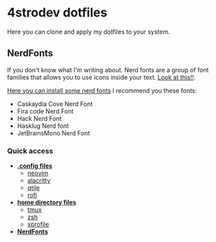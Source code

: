 # 4strodev dotfiles
Here you can clone and apply my dotfiles to your system.

## NerdFonts
If you don't know what I'm writing about. Nerd fonts are a group of
font families that allows you to use icons inside your text.
[Look at this!!](https://www.nerdfonts.com/#features).

[Here you can install some nerd fonts](https://www.nerdfonts.com)
I recommend you these fonts:

- Caskaydia Cove Nerd Font
- Fira code Nerd Font
- Hack Nerd Font
- Hasklug Nerd font
- JetBrainsMono Nerd Font

### Quick access
- [**.config files**](./config-files)
    - [neovim](./config-files/nvim-lua/nvim/)
    - [alacritty](./config-files/alacritty/alacritty)
    - [qtile](./config-files/qtile/qtile)
    - [rofi](./config-files/rofi/rofi)
- [**home directory files**](./config-files)
    - [tmux](./home-files/tmux/)
    - [zsh](./home-files/zsh)
    - [xprofile](./home-files/xprofile)
- [**NerdFonts**](#nerdfonts)